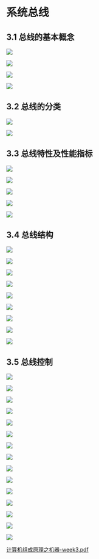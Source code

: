 # 系统总线

## 3.1 总线的基本概念

![](./_image/2018-06-14/2018-06-14-21-32-27.jpg)

![](./_image/2018-06-14/2018-06-14-21-33-26.jpg)

![](./_image/2018-06-14/2018-06-14-21-35-33.jpg)


![](./_image/2018-06-14/2018-06-14-21-35-52.jpg)

## 3.2 总线的分类

![](./_image/2018-06-14/2018-06-14-21-38-16.jpg)

![](./_image/2018-06-14/2018-06-14-21-38-42.jpg)


## 3.3 总线特性及性能指标

![](./_image/2018-06-14/2018-06-14-21-39-35.jpg)

![](./_image/2018-06-14/2018-06-14-21-40-47.jpg)

![](./_image/2018-06-14/2018-06-14-21-42-54.jpg)

![](./_image/2018-06-14/2018-06-14-21-43-54.jpg)

![](./_image/2018-06-14/2018-06-14-21-44-02.jpg)

## 3.4 总线结构
![](./_image/2018-06-14/2018-06-14-21-46-32.jpg)

![](./_image/2018-06-14/2018-06-14-21-46-56.jpg)


![](./_image/2018-06-14/2018-06-14-21-47-45.jpg)

![](./_image/2018-06-14/2018-06-14-21-48-13.jpg)

![](./_image/2018-06-14/2018-06-14-21-49-24.jpg)

![](./_image/2018-06-14/2018-06-14-21-50-09.jpg)

![](./_image/2018-06-14/2018-06-14-21-50-21.jpg)

![](./_image/2018-06-14/2018-06-14-21-50-48.jpg)

![](./_image/2018-06-14/2018-06-14-21-51-18.jpg)

## 3.5 总线控制

![](./_image/2018-06-14/2018-06-14-21-53-31.jpg)

![](./_image/2018-06-14/2018-06-14-21-53-38.jpg)

![](./_image/2018-06-14/2018-06-14-21-58-49.jpg)

![](./_image/2018-06-14/2018-06-14-22-01-32.jpg)

![](./_image/2018-06-14/2018-06-14-22-03-05.jpg)

![](./_image/2018-06-14/2018-06-14-22-03-57.jpg)


![](./_image/2018-06-14/2018-06-14-22-05-17.jpg)


![](./_image/2018-06-14/2018-06-14-22-06-33.jpg)


![](./_image/2018-06-14/2018-06-14-22-09-24.jpg)


![](./_image/2018-06-14/2018-06-14-22-10-12.jpg)

![](./_image/2018-06-14/2018-06-14-22-11-36.jpg)


![](./_image/2018-06-14/2018-06-14-22-13-15.jpg)


![](./_image/2018-06-14/2018-06-14-22-14-12.jpg)

![](./_image/2018-06-14/2018-06-14-22-14-55.jpg)

![](./_image/2018-06-14/2018-06-14-22-17-27.jpg)


[计算机组成原理之机器-week3.pdf](/_attachments/2018-06-14/计算机组成原理之机器-week3.pdf)






















